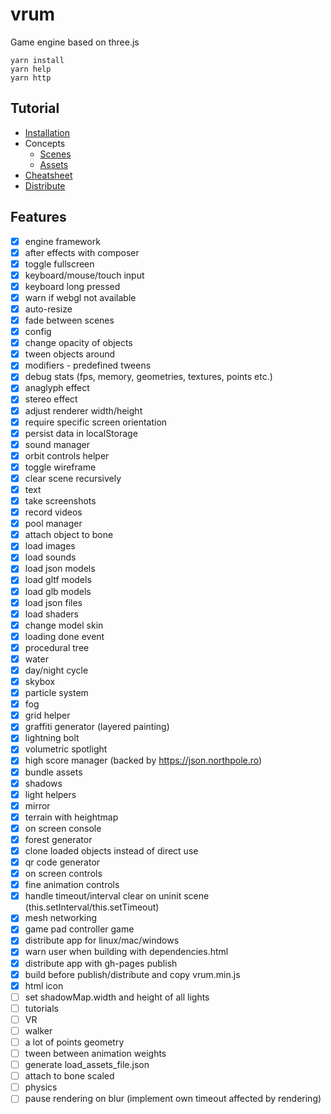 # vrum

Game engine based on three.js

```
yarn install
yarn help
yarn http
```

## Tutorial

<!--ts-->
   * [Installation](tutorials/INSTALL.md)
   * Concepts
      * [Scenes](tutorials/SCENES.md)
      * [Assets](tutorials/ASSETS.md)
   * [Cheatsheet](tutorials/CHEATSHEET.md)
   * [Distribute](tutorials/DISTRIBUTE.md)
<!--te-->

## Features

* [x] engine framework
* [x] after effects with composer
* [x] toggle fullscreen
* [x] keyboard/mouse/touch input
* [x] keyboard long pressed
* [x] warn if webgl not available
* [x] auto-resize
* [x] fade between scenes
* [x] config
* [x] change opacity of objects
* [x] tween objects around
* [x] modifiers - predefined tweens
* [x] debug stats (fps, memory, geometries, textures, points etc.)
* [x] anaglyph effect
* [x] stereo effect
* [x] adjust renderer width/height
* [x] require specific screen orientation
* [x] persist data in localStorage
* [x] sound manager
* [x] orbit controls helper
* [x] toggle wireframe
* [x] clear scene recursively
* [x] text
* [x] take screenshots
* [x] record videos
* [x] pool manager
* [x] attach object to bone
* [x] load images
* [x] load sounds
* [x] load json models
* [x] load gltf models
* [x] load glb models
* [x] load json files
* [x] load shaders
* [x] change model skin
* [x] loading done event
* [x] procedural tree
* [x] water
* [x] day/night cycle
* [x] skybox
* [x] particle system
* [x] fog
* [x] grid helper
* [x] graffiti generator (layered painting)
* [x] lightning bolt
* [x] volumetric spotlight
* [x] high score manager (backed by https://json.northpole.ro)
* [x] bundle assets
* [x] shadows
* [x] light helpers
* [x] mirror
* [x] terrain with heightmap
* [x] on screen console
* [x] forest generator
* [x] clone loaded objects instead of direct use
* [x] qr code generator
* [x] on screen controls
* [x] fine animation controls
* [x] handle timeout/interval clear on uninit scene (this.setInterval/this.setTimeout)
* [x] mesh networking
* [x] game pad controller game
* [x] distribute app for linux/mac/windows
* [x] warn user when building with dependencies.html
* [x] distribute app with gh-pages publish
* [x] build before publish/distribute and copy vrum.min.js
* [x] html icon
* [ ] set shadowMap.width and height of all lights
* [ ] tutorials
* [ ] VR
* [ ] walker
* [ ] a lot of points geometry
* [ ] tween between animation weights
* [ ] generate load_assets_file.json
* [ ] attach to bone scaled
* [ ] physics
* [ ] pause rendering on blur (implement own timeout affected by rendering)
